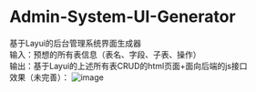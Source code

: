 # Admin-System-UI-Generator
基于Layui的后台管理系统界面生成器<br>
输入：预想的所有表信息（表名、字段、子表、操作）<br>
输出：基于Layui的上述所有表CRUD的html页面+面向后端的js接口<br>
效果（未完善）：
![image](https://user-images.githubusercontent.com/47965226/118397099-ff4b5f00-b684-11eb-8f2d-75a12440db2f.png)


